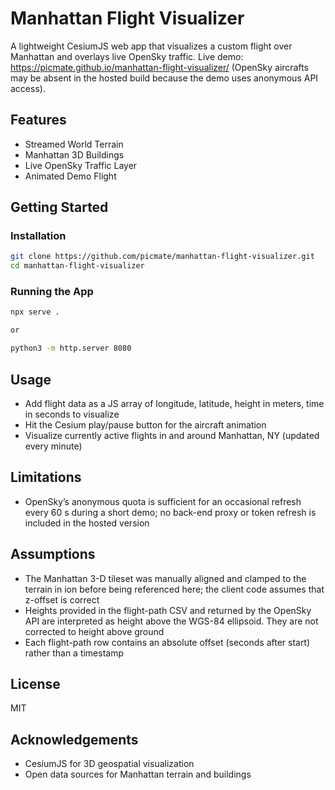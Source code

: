 # Manhattan Flight Visualizer

A lightweight CesiumJS web app that visualizes a custom flight over Manhattan and overlays live OpenSky traffic.
Live demo: https://picmate.github.io/manhattan-flight-visualizer/ (OpenSky aircrafts may be absent in the hosted build because the demo uses anonymous API access).

## Features

- Streamed World Terrain
- Manhattan 3D Buildings
- Live OpenSky Traffic Layer
- Animated Demo Flight

## Getting Started

### Installation

```bash
git clone https://github.com/picmate/manhattan-flight-visualizer.git
cd manhattan-flight-visualizer
```

### Running the App

```bash
npx serve .

or

python3 -m http.server 8080
```

## Usage

- Add flight data as a JS array of longitude, latitude, height in meters, time in seconds to visualize
- Hit the Cesium play/pause button for the aircraft animation
- Visualize currently active flights in and around Manhattan, NY (updated every minute)


## Limitations

- OpenSky’s anonymous quota is sufficient for an occasional refresh every 60 s during a short demo; no back-end proxy or token refresh is included in the hosted version

## Assumptions

- The Manhattan 3-D tileset was manually aligned and clamped to the terrain in ion before being referenced here; the client code assumes that z-offset is correct
- Heights provided in the flight-path CSV and returned by the OpenSky API are interpreted as height above the WGS-84 ellipsoid. They are not corrected to height above ground
- Each flight-path row contains an absolute offset (seconds after start) rather than a timestamp

## License

MIT

## Acknowledgements

- CesiumJS for 3D geospatial visualization
- Open data sources for Manhattan terrain and buildings
